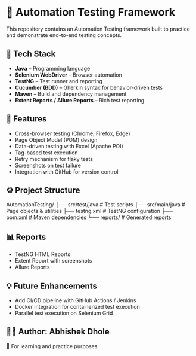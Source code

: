 # 🧪 Automation Testing Framework

This repository contains an Automation Testing framework built to practice and demonstrate end-to-end testing concepts.

## 🚀 Tech Stack
- **Java** – Programming language
- **Selenium WebDriver** – Browser automation
- **TestNG** – Test runner and reporting
- **Cucumber (BDD)** – Gherkin syntax for behavior-driven tests
- **Maven** – Build and dependency management
- **Extent Reports / Allure Reports** – Rich test reporting

## 📌 Features
- Cross-browser testing (Chrome, Firefox, Edge)
- Page Object Model (POM) design
- Data-driven testing with Excel (Apache POI)
- Tag-based test execution
- Retry mechanism for flaky tests
- Screenshots on test failure
- Integration with GitHub for version control

## ⚙️ Project Structure
AutomationTesting/
├── src/test/java # Test scripts
├── src/main/java # Page objects & utilities
├── testng.xml # TestNG configuration
├── pom.xml # Maven dependencies
└── reports/ # Generated reports


## 📊 Reports

- TestNG HTML Reports
- Extent Report with screenshots
- Allure Reports 

## 💡 Future Enhancements

- Add CI/CD pipeline with GitHub Actions / Jenkins
- Docker integration for containerized test execution
- Parallel test execution on Selenium Grid

## 👨‍💻 Author: Abhishek Dhole
📌 For learning and practice purposes
